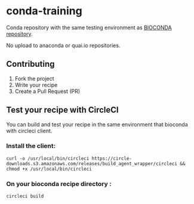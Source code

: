 # conda-training

Conda repository with the same testing environment as [BIOCONDA repository](https://bioconda.github.io).

No upload to anaconda or quai.io repositories.

## Contributing

1. Fork the project
2. Write your recipe
3. Create a Pull Request (PR)

## Test your recipe with CircleCI

You can build and test your recipe in the same environment that bioconda with circleci client.

### Install the client:

`curl -o /usr/local/bin/circleci https://circle-downloads.s3.amazonaws.com/releases/build_agent_wrapper/circleci && chmod +x /usr/local/bin/circleci`

### On your bioconda recipe directory :

`circleci build`

